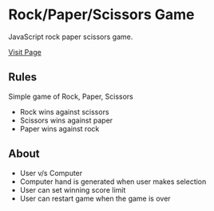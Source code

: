 # Rock/Paper/Scissors Game

JavaScript rock paper scissors game. 

[Visit Page](https://amrdesai.github.io/rock-paper-scissors/)


## Rules
Simple game of Rock, Paper, Scissors
- Rock wins against scissors
- Scissors wins against paper
- Paper wins against rock

## About
- User v/s Computer
- Computer hand is generated when user makes selection
- User can set winning score limit
- User can restart game when the game is over

